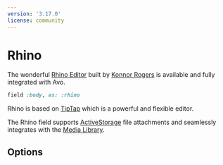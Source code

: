 ```yaml
---
version: '3.17.0'
license: community
---
```


# Rhino

The wonderful [Rhino Editor](https://rhino-editor.vercel.app/) built by [Konnor Rogers](https://www.konnorrogers.com/) is available and fully integrated with Avo.

```ruby
field :body, as: :rhino
```

Rhino is based on [TipTap](https://tiptap.dev/) which is a powerful and flexible editor.

The Rhino field supports [ActiveStorage](https://guides.rubyonrails.org/active_storage_overview.html) file attachments and seamlessly integrates with the [Media Library](./media-library).

## Options

<!-- @include: ./../common/field_options/always_show.md-->
